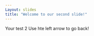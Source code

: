 ```yaml
---
Layout: slides
title: "Welcome to our second slide!"
---
```

Your test 2
Use hte left arrow to go back!
